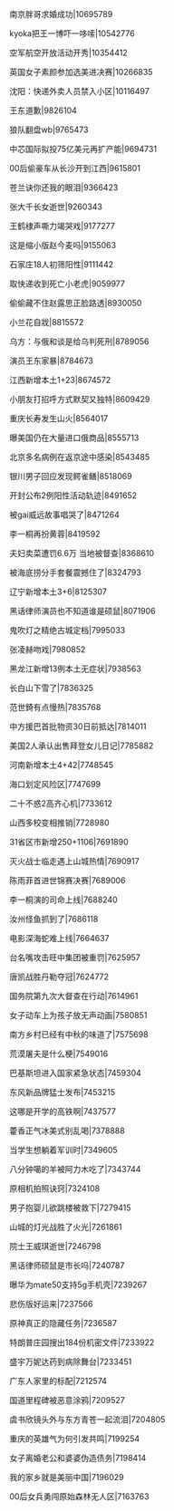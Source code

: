 南京胖哥求婚成功|10695789

kyoka把王一博吓一哆嗦|10542776

空军航空开放活动开秀|10354412

英国女子素颜参加选美进决赛|10266835

沈阳：快递外卖人员禁入小区|10116497

王东道歉|9826104

狼队翻盘wb|9765473

中芯国际拟投75亿美元再扩产能|9694731

00后偷豪车从长沙开到江西|9615801

苍兰诀你还我的眼泪|9366423

张大千长女逝世|9260343

王鹤棣声嘶力竭哭戏|9177277

这是缩小版赵今麦吗|9155063

石家庄18人初筛阳性|9111442

取快递收到死亡小老虎|9059977

偷偷藏不住赵露思正脸路透|8930050

小兰花自戕|8815572

乌方：与俄和谈是给乌判死刑|8789056

演员王东家暴|8784673

江西新增本土1+23|8674572

小朋友打招呼方式默契又独特|8609429

重庆长寿发生山火|8564017

曝美国仍在大量进口俄商品|8555713

北京多名病例在返京途中感染|8543485

银川男子回应发现鳄雀鳝|8518069

开封公布2例阳性活动轨迹|8491652

被gai威远故事唱哭了|8471264

李一桐再扮黄蓉|8419592

夫妇卖菜遭罚6.6万 当地被督查|8368610

被海底捞分手套餐震撼住了|8324793

辽宁新增本土3+6|8125307

黑话律师演员也不知道谁是硕鼠|8071906

鬼吹灯之精绝古城定档|7995033

张凌赫吻戏|7980852

黑龙江新增13例本土无症状|7938563

长白山下雪了|7836325

范世錡有点慢热|7835768

中方援巴首批物资30日前抵达|7814011

美国2人承认出售拜登女儿日记|7785882

河南新增本土4+42|7748545

海口划定风险区|7747699

二十不惑2高齐心机|7733612

山西多校变相推销|7728980

31省区市新增250+1106|7691890

灭火战士临走遇上山城热情|7690917

陈雨菲首进世锦赛决赛|7689006

李一桐演的司命上线|7688240

汝州怪鱼抓到了|7686118

电影深海蛇难上线|7664637

台名嘴攻击旺中集团被重罚|7625957

唐凯战胜丹勒夺冠|7624772

国务院第九次大督查在行动|7614961

女子动车上为孩子放无声动画|7580851

南方乡村已经有中秋的味道了|7575698

荒漠屠夫是什么梗|7549016

巴基斯坦进入国家紧急状态|7459304

东风新品牌猛士发布|7453215

这哪是开学的高铁啊|7437577

藿香正气冰美式别乱喝|7378888

当学生想躺着军训时|7349605

八分钟噶的羊被阿力木吃了|7343744

原相机拍照诀窍|7324108

男子抱婴儿欲跳楼被救下|7279415

山城的灯光战胜了火光|7261861

院士王威琪逝世|7246798

黑话律师硕鼠是市长吗|7240787

曝华为mate50支持5g手机壳|7239267

悲伤版好运来|7237566

原神真正的隐藏任务|7236587

特朗普庄园搜出184份机密文件|7233922

盛宇万妮达药到病除舞台|7233451

广东人家里的标配|7212574

国道里程碑被恶意涂鸦|7209527

虞书欣镜头外与东方青苍一起流泪|7204805

重庆的英雄气为何引发共鸣|7199254

女子离婚老公和婆婆伪造债务|7198414

我的家乡就是美丽中国|7196029

00后女兵勇闯原始森林无人区|7163763

